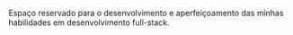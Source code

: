 Espaço reservado para o desenvolvimento e aperfeiçoamento das minhas habilidades em desenvolvimento full-stack.